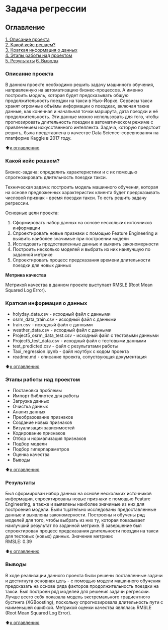 # Задача регрессии

## Оглавление  
[1. Описание проекта]()  
[2. Какой кейс решаем?]()  
[3. Краткая информация о данных]()  
[4. Этапы работы над проектом]()  
[5. Результаты]() 
[6. Выводы]()

### Описание проекта    

В данном проекте необходимо решить задачу машинного обучения, направленную на автоматизацию бизнес-процессов. А именно построить модель, которая будет предсказывать общую продолжительность поездки на такси в Нью-Йорке.
Сервисы такси хранят огромные объёмы информации о поездках, включая такие данные, как конечная и начальная точки маршрута, дата поездки и её продолжительность. Эти данные можно использовать для того, чтобы прогнозировать длительность поездки в автоматическом режиме с привлечением искусственного интеллекта.
Задача, которую предстоит решить, была представлена в качестве Data Science-соревнования на платформе Kaggle в 2017 году.

:arrow_up:[к оглавлению]()


### Какой кейс решаем?  

Бизнес-задача: определить характеристики и с их помощью спрогнозировать длительность поездки такси.

Техническая задача: построить модель машинного обучения, которая на основе предложенных характеристик клиента будет предсказывать числовой признак - время поездки такси. То есть решить задачу регрессии.

Основные цели проекта:
1. Сформировать набор данных на основе нескольких источников информации
2. Спроектировать новые признаки с помощью Feature Engineering и выявить наиболее значимые при построении модели
3. Исследовать предоставленные данные и выявить закономерности
4. Построить несколько моделей и выбрать из них наилучшую по заданной метрике
5. Спроектировать процесс предсказания времени длительности поездки для новых данных


**Метрика качества**   

Метрикой качества в данном проекте выступает RMSLE (Root Mean Squared Log Error).  



### Краткая информация о данных

- holyday_data.csv - исходный файл с данными
- osrm_data_train.csv - исходный файл с данными
- train.csv - исходный файл с данными
- weather_data.csv - исходный файл с данными
- Project5_osrm_data_test.csv - исходный файл с тестовыми данными
- Project5_test_data.csv - исходный файл с тестовыми данными
- test_predicted.csv - файл с результатами работы
- Taxi_regression.ipynb - файл ноутбук с кодом проекта
- readme.md - описание проекта, сопуствующая документация

  
:arrow_up:[к оглавлению]()


### Этапы работы над проектом  

* Постановка проблемы
* Импорт библиотек для работы
* Загрузка данных
* Очистка данных
* Анализ данных
* Преобразование признаков
* Создание новых признаков
* Визуализация зависимостей
* Кодирование признаков
* Отбор и нормализация признаков
* Подбор модели
* Подбор гиперпараметров
* Оценка качества
* Выводы


:arrow_up:[к оглавлению]()


### Результаты  

Был сформирован набор данных на основе нескольких источников информации, спроектированы новые признаки с помощью Feature Engineering, а также и выявлены наиболее значимые из них для построения модели.
Были тщательно исследованы предоставленные данные и выявлены закономерности. Построены и обучены ряд моделей для того, чтобы выбрать из них ту, которая показывает наилучший результат по заданной метрике. В завершение был спроектирован процесс предсказания длительности поездки на такси для тестовых (новых) данных.
Значение метрики:	
RMSLE: 0.39

:arrow_up:[к оглавлению]()


### Выводы 

В ходе реализации данного проекта были решены поставленные задачи и достигнута основная цель - с помощью модели машинного обучения предсказать на основе ряда факторов продолжительность поездки на такси. Был построен ряд моделей для решения задачи регрессии. Лучше всего себя показала модель экстремального градиентного бустинга (XGBoosting), поскольку спрогнозировала длительность пути с наименьшей ошибкой. Метрикой оценки качества являлась RMSLE (Root Mean Squared Log Error).

:arrow_up:[к оглавлению]()